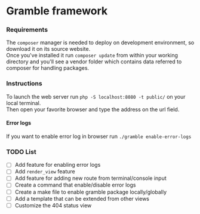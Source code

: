 # Gramble framework

### Requirements

The `composer` manager is needed to deploy on development environment, so download
it on its source website.\
Once you've installed it run `composer update` from within your working directory and
you'll see a vendor folder which contains data referred to composer for handling packages.

### Instructions

To launch the web server run `php -S localhost:8080 -t public/` on your local terminal.\
Then open your favorite browser and type the address on the url field.

#### Error logs

If you want to enable error log in browser run `./gramble enable-error-logs`

### TODO List
- [ ] Add feature for enabling error logs
- [ ] Add `render_view` feature
- [ ] Add feature for adding new route from terminal/console input
- [ ] Create a command that enable/disable error logs
- [ ] Create a make file to enable gramble package locally/globally
- [ ] Add a template that can be extended from other views
- [ ] Customize the 404 status view